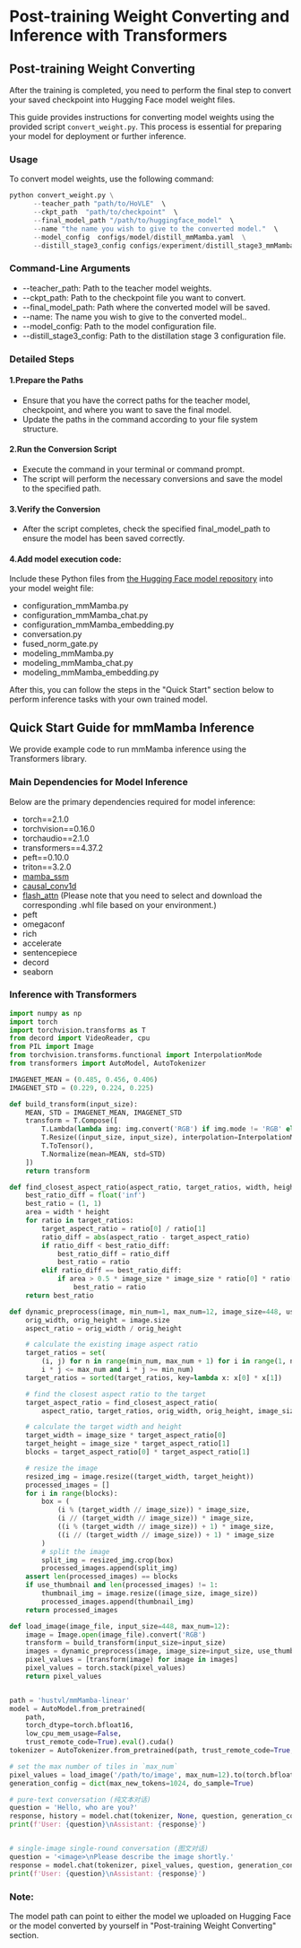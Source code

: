 # Post-training Weight Converting and Inference with Transformers
## Post-training Weight Converting

After the training is completed, you need to perform the final step to convert your saved checkpoint into Hugging Face model weight files. 

This guide provides instructions for converting model weights using the provided script `convert_weight.py`. This process is essential for preparing your model for deployment or further inference.

### Usage

To convert model weights, use the following command:

```python
python convert_weight.py \
      --teacher_path "path/to/HoVLE"  \
      --ckpt_path  "path/to/checkpoint"  \
      --final_model_path "/path/to/huggingface_model"  \
      --name "the name you wish to give to the converted model."  \
      --model_config  configs/model/distill_mmMamba.yaml  \
      --distill_stage3_config configs/experiment/distill_stage3_mmMamba.yaml
```

### Command-Line Arguments
- --teacher_path: Path to the teacher model weights.
- --ckpt_path: Path to the checkpoint file you want to convert.
- --final_model_path: Path where the converted model will be saved.
- --name: The name you wish to give to the converted model..
- --model_config: Path to the model configuration file.
- --distill_stage3_config: Path to the distillation stage 3 configuration file.

### Detailed Steps
#### 1.Prepare the Paths
- Ensure that you have the correct paths for the teacher model, checkpoint, and where you want to save the final model.
- Update the paths in the command according to your file system structure.

#### 2.Run the Conversion Script
- Execute the command in your terminal or command prompt.
- The script will perform the necessary conversions and save the model to the specified path.

#### 3.Verify the Conversion
- After the script completes, check the specified final_model_path to ensure the model has been saved correctly.

#### 4.Add model execution code:
Include these Python files from [the Hugging Face model repository](https://huggingface.co/hustvl/mmMamba-linear) into your model weight file:
- configuration_mmMamba.py
- configuration_mmMamba_chat.py
- configuration_mmMamba_embedding.py
- conversation.py
- fused_norm_gate.py
- modeling_mmMamba.py
- modeling_mmMamba_chat.py
- modeling_mmMamba_embedding.py

After this, you can follow the steps in the "Quick Start" section below to perform inference tasks with your own trained model.


## Quick Start Guide for mmMamba Inference

We provide example code to run mmMamba inference using the Transformers library.


### Main Dependencies for Model Inference

Below are the primary dependencies required for model inference:
- torch==2.1.0
- torchvision==0.16.0
- torchaudio==2.1.0
- transformers==4.37.2
- peft==0.10.0
- triton==3.2.0
- [mamba_ssm](https://github.com/state-spaces/mamba/releases/download/v2.2.4/mamba_ssm-2.2.4%2Bcu12torch2.1cxx11abiFALSE-cp310-cp310-linux_x86_64.whl)
- [causal_conv1d](https://github.com/Dao-AILab/causal-conv1d/releases/download/v1.5.0.post8/causal_conv1d-1.5.0.post8%2Bcu12torch2.1cxx11abiFALSE-cp310-cp310-linux_x86_64.whl)
- [flash_attn](https://github.com/Dao-AILab/flash-attention/releases/download/v2.6.0/flash_attn-2.6.0%2Bcu122torch2.1cxx11abiFALSE-cp310-cp310-linux_x86_64.whl)
(Please note that you need to select and download the corresponding .whl file based on your environment.)
- peft
- omegaconf
- rich
- accelerate
- sentencepiece
- decord
- seaborn


### Inference with Transformers

```python
import numpy as np
import torch
import torchvision.transforms as T
from decord import VideoReader, cpu
from PIL import Image
from torchvision.transforms.functional import InterpolationMode
from transformers import AutoModel, AutoTokenizer

IMAGENET_MEAN = (0.485, 0.456, 0.406)
IMAGENET_STD = (0.229, 0.224, 0.225)

def build_transform(input_size):
    MEAN, STD = IMAGENET_MEAN, IMAGENET_STD
    transform = T.Compose([
        T.Lambda(lambda img: img.convert('RGB') if img.mode != 'RGB' else img),
        T.Resize((input_size, input_size), interpolation=InterpolationMode.BICUBIC),
        T.ToTensor(),
        T.Normalize(mean=MEAN, std=STD)
    ])
    return transform

def find_closest_aspect_ratio(aspect_ratio, target_ratios, width, height, image_size):
    best_ratio_diff = float('inf')
    best_ratio = (1, 1)
    area = width * height
    for ratio in target_ratios:
        target_aspect_ratio = ratio[0] / ratio[1]
        ratio_diff = abs(aspect_ratio - target_aspect_ratio)
        if ratio_diff < best_ratio_diff:
            best_ratio_diff = ratio_diff
            best_ratio = ratio
        elif ratio_diff == best_ratio_diff:
            if area > 0.5 * image_size * image_size * ratio[0] * ratio[1]:
                best_ratio = ratio
    return best_ratio

def dynamic_preprocess(image, min_num=1, max_num=12, image_size=448, use_thumbnail=False):
    orig_width, orig_height = image.size
    aspect_ratio = orig_width / orig_height

    # calculate the existing image aspect ratio
    target_ratios = set(
        (i, j) for n in range(min_num, max_num + 1) for i in range(1, n + 1) for j in range(1, n + 1) if
        i * j <= max_num and i * j >= min_num)
    target_ratios = sorted(target_ratios, key=lambda x: x[0] * x[1])

    # find the closest aspect ratio to the target
    target_aspect_ratio = find_closest_aspect_ratio(
        aspect_ratio, target_ratios, orig_width, orig_height, image_size)

    # calculate the target width and height
    target_width = image_size * target_aspect_ratio[0]
    target_height = image_size * target_aspect_ratio[1]
    blocks = target_aspect_ratio[0] * target_aspect_ratio[1]

    # resize the image
    resized_img = image.resize((target_width, target_height))
    processed_images = []
    for i in range(blocks):
        box = (
            (i % (target_width // image_size)) * image_size,
            (i // (target_width // image_size)) * image_size,
            ((i % (target_width // image_size)) + 1) * image_size,
            ((i // (target_width // image_size)) + 1) * image_size
        )
        # split the image
        split_img = resized_img.crop(box)
        processed_images.append(split_img)
    assert len(processed_images) == blocks
    if use_thumbnail and len(processed_images) != 1:
        thumbnail_img = image.resize((image_size, image_size))
        processed_images.append(thumbnail_img)
    return processed_images

def load_image(image_file, input_size=448, max_num=12):
    image = Image.open(image_file).convert('RGB')
    transform = build_transform(input_size=input_size)
    images = dynamic_preprocess(image, image_size=input_size, use_thumbnail=True, max_num=max_num)
    pixel_values = [transform(image) for image in images]
    pixel_values = torch.stack(pixel_values)
    return pixel_values


path = 'hustvl/mmMamba-linear'
model = AutoModel.from_pretrained(
    path,
    torch_dtype=torch.bfloat16,
    low_cpu_mem_usage=False,
    trust_remote_code=True).eval().cuda()
tokenizer = AutoTokenizer.from_pretrained(path, trust_remote_code=True, use_fast=False)

# set the max number of tiles in `max_num`
pixel_values = load_image('/path/to/image', max_num=12).to(torch.bfloat16).cuda()
generation_config = dict(max_new_tokens=1024, do_sample=True)

# pure-text conversation (纯文本对话)
question = 'Hello, who are you?'
response, history = model.chat(tokenizer, None, question, generation_config, history=None, return_history=True)
print(f'User: {question}\nAssistant: {response}')


# single-image single-round conversation (图文对话)
question = '<image>\nPlease describe the image shortly.'
response = model.chat(tokenizer, pixel_values, question, generation_config)
print(f'User: {question}\nAssistant: {response}')
```

### Note: 
The model path can point to either the model we uploaded on Hugging Face or the model converted by yourself in "Post-training Weight Converting" section.
